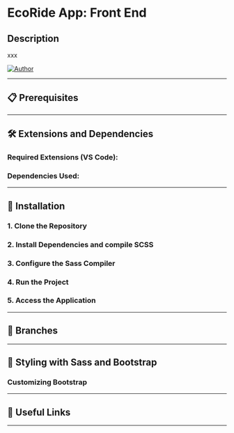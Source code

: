 # EcoRide App: Front End

## Description  
xxx

[![Author](https://img.shields.io/badge/author-gilpb.tech%40hotmail.com-green.svg)](https://github.com/GilPB93)

---

## 📋 Prerequisites  

---

## 🛠️ Extensions and Dependencies  

### Required Extensions (VS Code):  
### Dependencies Used:  

---

## 🚀 Installation  

### 1. **Clone the Repository**  
### 2. Install Dependencies and compile SCSS
### 3. Configure the Sass Compiler
### 4. Run the Project
### 5. Access the Application

---

## 🌱 Branches

---

## 🎨 Styling with Sass and Bootstrap

### Customizing Bootstrap

---

## 📝 Useful Links



--- 


